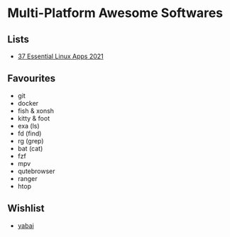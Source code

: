 # Multi-Platform Awesome Softwares

## Lists
-  [37 Essential Linux Apps 2021](https://itsfoss.com/essential-linux-applications/)

## Favourites
- git
- docker
- fish & xonsh
- kitty & foot
- exa (ls)
- fd (find)
- rg (grep)
- bat (cat)
- fzf
- mpv
- qutebrowser
- ranger
- htop

## Wishlist
- [yabai](https://github.com/koekeishiya/yabai)